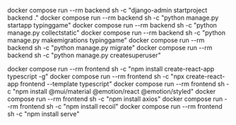 docker compose run --rm backend sh -c "django-admin startproject backend ."
docker compose run --rm backend sh -c "python manage.py startapp typinggame"
docker compose run --rm backend sh -c "python manage.py collectstatic"
docker compose run --rm backend sh -c "python manage.py makemigrations typinggame"
docker compose run --rm backend sh -c "python manage.py migrate"
docker compose run --rm backend sh -c "python manage.py createsuperuser"

docker compose run --rm frontend sh -c "npm install create-react-app typescript -g"
docker compose run --rm frontend sh -c "npx create-react-app frontend --template typescript"
docker compose run --rm frontend sh -c "npm install @mui/material @emotion/react @emotion/styled"
docker compose run --rm frontend sh -c "npm install axios"
docker compose run --rm frontend sh -c "npm install recoil"
docker compose run --rm frontend sh -c "npm install serve"